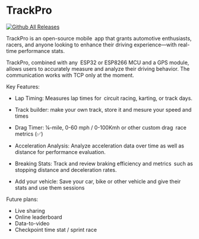 # TrackPro
[![Github All Releases](https://img.shields.io/github/downloads/Aredarn/TrackPro/total.svg)]()

TrackPro is an open-source mobile app that grants automotive enthusiasts, racers, and anyone looking to enhance their driving experience—with real-time performance stats.

TrackPro, combined with any ESP32 or ESP8266 MCU and a GPS module, allows users to accurately measure and analyze their driving behavior.
The communication works with TCP only at the moment.



Key Features:
- Lap Timing: Measures lap times for circuit racing, karting, or track days.

- Track builder: make your own track, store it and mesure your speed and times
  
- Drag Timer: ¼-mile, 0-60 mph / 0-100Kmh or other custom drag race metrics (✅)
  
- Acceleration Analysis: Analyze acceleration data over time as well as distance for performance evaluation.
  
- Breaking Stats: Track and review braking efficiency and metrics such as stopping distance and deceleration rates.

- Add your vehicle: Save your car, bike or other vehicle and give their stats and use them sessions

Future plans:
- Live sharing
- Online leaderboard
- Data-to-video
- Checkpoint time stat / sprint race
